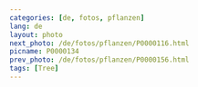 ```yaml
---
categories: [de, fotos, pflanzen]
lang: de
layout: photo
next_photo: /de/fotos/pflanzen/P0000116.html
picname: P0000134
prev_photo: /de/fotos/pflanzen/P0000156.html
tags: [Tree]
---
```

